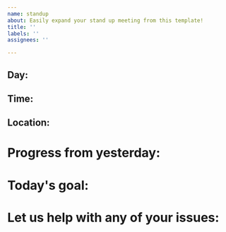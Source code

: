 ```yaml
---
name: standup
about: Easily expand your stand up meeting from this template!
title: ''
labels: ''
assignees: ''

---
```


## Day: 
## Time: 
## Location:

# Progress from yesterday:

# Today's goal: 

# Let us help with any of your issues:
